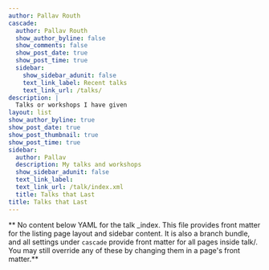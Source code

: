 ```yaml
---
author: Pallav Routh
cascade:
  author: Pallav Routh
  show_author_byline: false
  show_comments: false
  show_post_date: true
  show_post_time: true
  sidebar:
    show_sidebar_adunit: false
    text_link_label: Recent talks
    text_link_url: /talks/
description: |
  Talks or workshops I have given 
layout: list
show_author_byline: true
show_post_date: true
show_post_thumbnail: true
show_post_time: true
sidebar:
  author: Pallav
  description: My talks and workshops 
  show_sidebar_adunit: false
  text_link_label: 
  text_link_url: /talk/index.xml
  title: Talks that Last
title: Talks that Last
---
```


** No content below YAML for the talk _index. This file provides front matter for the listing page layout and sidebar content. It is also a branch bundle, and all settings under `cascade` provide front matter for all pages inside talk/. You may still override any of these by changing them in a page's front matter.**
